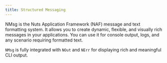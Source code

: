 ```yaml
---
title: Structured Messaging
---
```


NMsg is the Nuts Application Framework (NAF) message and text formatting system. It allows you to create dynamic, flexible, 
and visually rich messages in your applications. You can use it for console output, logs, and any scenario requiring formatted text.

`NMsg` is fully integrated with `NOut` and `NErr` for displaying rich and meaningful CLI output.
